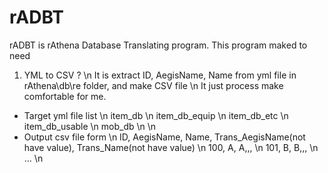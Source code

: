 # rADBT
rADBT is rAthena Database Translating program. This program maked to need 

1. YML to CSV ? \n
It is extract ID, AegisName, Name from yml file in rAthena\db\re folder, 
and make CSV file \n
It just process make comfortable for me.

 - Target yml file list \n
 item_db \n
 item_db_equip \n
 item_db_etc \n
 item_db_usable \n
 mob_db \n
\n
 - Output csv file form \n
 ID, AegisName, Name, Trans_AegisName(not have value), Trans_Name(not have value) \n
 100, A, A,,, \n
 101, B, B,,, \n
 ... \n